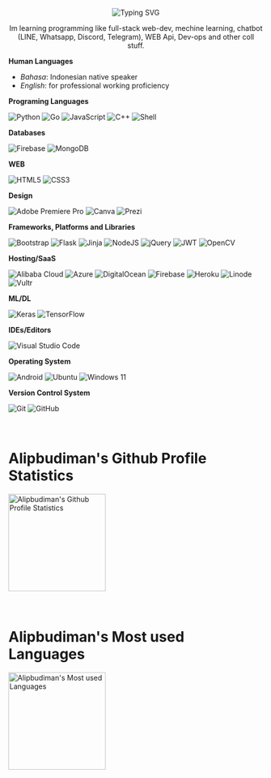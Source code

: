 <p align="center">
    <img src="https://readme-typing-svg.herokuapp.com?font=Bruno+Ace+SC&duration=1000&pause=1000&color=F70000&center=true&vCenter=true&repeat=false&width=435&lines=HELLO+WORLD%2C+MY+NAME+IS+ALIP" alt="Typing SVG" />
</p>

<p align=center>
    Im learning programming like full-stack web-dev, mechine learning, chatbot (LINE, Whatsapp, Discord, Telegram), WEB Api, Dev-ops and other coll stuff.
</p>

**Human Languages**

  - *Bahasa*: Indonesian native speaker
  - *English*: for professional working proficiency

**Programing Languages**

<img alt="Python" src="https://img.shields.io/badge/Python-3776AB?style=for-the-badge&logo=python&logoColor=white"/>
<img alt="Go" src="https://img.shields.io/badge/go-%2300ADD8.svg?style=for-the-badge&logo=go&logoColor=white"/>
<img alt="JavaScript" src="https://img.shields.io/badge/JavaScript-FCDC00?style=for-the-badge&logo=javascript&logoColor=black"/>
<img alt="C++" src="https://img.shields.io/badge/c++-%2300599C.svg?style=for-the-badge&logo=c%2B%2B&logoColor=white"/>
<img alt="Shell" src="https://img.shields.io/badge/shell_script-%23121011.svg?style=for-the-badge&logo=gnu-bash&logoColor=white"/>

**Databases**

<img alt="Firebase" src="https://img.shields.io/badge/Firebase-039BE5?style=for-the-badge&logo=Firebase&logoColor=white"/>
<img alt="MongoDB" src="https://img.shields.io/badge/MongoDB-%234ea94b.svg?style=for-the-badge&logo=mongodb&logoColor=white"/>


**WEB**

<img alt="HTML5" src="https://img.shields.io/badge/html5-%23E34F26.svg?style=for-the-badge&logo=html5&logoColor=white"/>
<img alt="CSS3" src="https://img.shields.io/badge/css3-%231572B6.svg?style=for-the-badge&logo=css3&logoColor=white"/>

**Design**

<img alt="Adobe Premiere Pro" src="https://img.shields.io/badge/Adobe%20Premiere%20Pro-9999FF.svg?style=for-the-badge&logo=Adobe%20Premiere%20Pro&logoColor=white"/>
<img alt="Canva" src="https://img.shields.io/badge/Canva-%2300C4CC.svg?style=for-the-badge&logo=Canva&logoColor=white"/>
<img alt="Prezi" src="https://img.shields.io/badge/Prezi-%23000000.svg?style=for-the-badge&logo=Prezi&logoColor=white"/>


**Frameworks, Platforms and Libraries**

<img alt="Bootstrap" src="https://img.shields.io/badge/bootstrap-%23563D7C.svg?style=for-the-badge&logo=bootstrap&logoColor=white"/>
<img alt="Flask" src="https://img.shields.io/badge/flask-%23000.svg?style=for-the-badge&logo=flask&logoColor=white"/>
<img alt="Jinja" src="https://img.shields.io/badge/jinja-white.svg?style=for-the-badge&logo=jinja&logoColor=black"/>
<img alt="NodeJS" src="https://img.shields.io/badge/node.js-6DA55F?style=for-the-badge&logo=node.js&logoColor=white"/>
<img alt="jQuery" src="https://img.shields.io/badge/jquery-%230769AD.svg?style=for-the-badge&logo=jquery&logoColor=white"/>
<img alt="JWT" src="https://img.shields.io/badge/JWT-black?style=for-the-badge&logo=JSON%20web%20tokens"/>
<img alt="OpenCV" src="https://img.shields.io/badge/opencv-%23white.svg?style=for-the-badge&logo=opencv&logoColor=white"/>

**Hosting/SaaS**

<img alt="Alibaba Cloud" src="https://img.shields.io/badge/AlibabaCloud-%23FF6701.svg?style=for-the-badge&logo=alibabacloud&logoColor=white"/>
<img alt="Azure" src="https://img.shields.io/badge/azure-%230072C6.svg?style=for-the-badge&logo=microsoftazure&logoColor=white"/>
<img alt="DigitalOcean" src="https://img.shields.io/badge/DigitalOcean-%230167ff.svg?style=for-the-badge&logo=digitalOcean&logoColor=white"/>
<img alt="Firebase" src="https://img.shields.io/badge/firebase-%23039BE5.svg?style=for-the-badge&logo=firebase">
<img alt="Heroku" src="https://img.shields.io/badge/heroku-%23430098.svg?style=for-the-badge&logo=heroku&logoColor=white"/>
<img alt="Linode" src="https://img.shields.io/badge/linode-00A95C?style=for-the-badge&logo=linode&logoColor=white"/>
<img alt="Vultr" src="https://img.shields.io/badge/Vultr-007BFC.svg?style=for-the-badge&logo=vultr"/>

**ML/DL**

<img alt="Keras" src="https://img.shields.io/badge/Keras-%23D00000.svg?style=for-the-badge&logo=Keras&logoColor=white"/>
<img alt="TensorFlow" src="https://img.shields.io/badge/TensorFlow-%23FF6F00.svg?style=for-the-badge&logo=TensorFlow&logoColor=white"/>

**IDEs/Editors**

<img alt="Visual Studio Code" src="https://img.shields.io/badge/Visual%20Studio%20Code-0078d7.svg?style=for-the-badge&logo=visual-studio-code&logoColor=white"/>

**Operating System**

<img alt="Android" src="https://img.shields.io/badge/Android-3DDC84?style=for-the-badge&logo=android&logoColor=white"/>
<img alt="Ubuntu" src="https://img.shields.io/badge/Ubuntu-E95420?style=for-the-badge&logo=ubuntu&logoColor=white"/>
<img alt="Windows 11" src="https://img.shields.io/badge/Windows%2011-%230079d5.svg?style=for-the-badge&logo=Windows%2011&logoColor=white"/>

**Version Control System**

<img alt="Git" src="https://img.shields.io/badge/git-%23F05033.svg?style=for-the-badge&logo=git&logoColor=white"/>
<img alt="GitHub" src="https://img.shields.io/badge/github-%23121011.svg?style=for-the-badge&logo=github&logoColor=white"/>

<br>
<br>
<br>

# Alipbudiman's Github Profile Statistics

<img alt="Alipbudiman's Github Profile Statistics" src="https://github-readme-stats.vercel.app/api?username=alipbudiman&show_icons=true&count_private=true&theme=algolia" height="192px"/>


<br>
<br>
<br>

# Alipbudiman's Most used Languages

<img alt="Alipbudiman's Most used Languages" src="https://github-readme-stats.vercel.app/api/top-langs/?username=alipbudiman&theme=algolia&layout=compact&langs_count=6&hide=jupyter%20notebook" height="192px"/>





